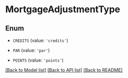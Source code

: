 # MortgageAdjustmentType


## Enum

* `CREDITS` (value: `'credits'`)

* `PAR` (value: `'par'`)

* `POINTS` (value: `'points'`)

[[Back to Model list]](../README.md#documentation-for-models) [[Back to API list]](../README.md#documentation-for-api-endpoints) [[Back to README]](../README.md)


